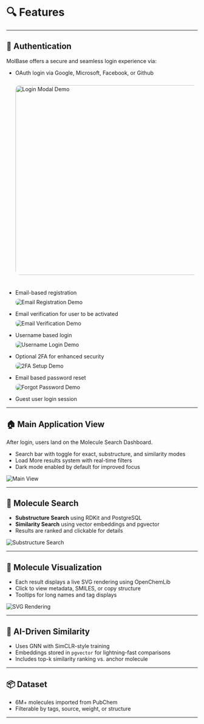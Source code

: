 # 🔍 Features

---

## 🔐 Authentication

MolBase offers a secure and seamless login experience via:

- OAuth login via Google, Microsoft, Facebook, or Github  
    <img src="/media/login_modal.gif" alt="Login Modal Demo"
        style="height: 500px; width: auto;  border-radius: 12px; margin: 1.5rem 0;" />

- Email-based registration  
    <img src="/media/email_signup.gif" alt="Email Registration Demo"
       style="max-width: 400px; display: block; margin-top: 0.5rem; border-radius: 8px;" />

- Email verification for user to be activated  
    <img src="/media/email_verification.gif" alt="Email Verification Demo"
       style="max-width: 400px; display: block; margin-top: 0.5rem; border-radius: 8px;" />

- Username based login
    <img src="/media/username_login.gif" alt="Username Login Demo"
        style="max-width: 400px; display: block; margin-top: 0.5rem; border-radius: 8px;" />

- Optional 2FA for enhanced security  
    <img src="/media/2fa_setup.gif" alt="2FA Setup Demo"
       style="max-width: 400px; display: block; margin-top: 0.5rem; border-radius: 8px;" />

- Email based password reset
    <img src="/media/forgot_pass.gif" alt="Forgot Password Demo"
       style="max-width: 400px; display: block; margin-top: 0.5rem; border-radius: 8px;" />

- Guest user login session


---

## 🏠 Main Application View

After login, users land on the Molecule Search Dashboard.

- Search bar with toggle for exact, substructure, and similarity modes
- Load More results system with real-time filters
- Dark mode enabled by default for improved focus

![Main View](media/main_app_view.gif)

---

## 🔎 Molecule Search

- **Substructure Search** using RDKit and PostgreSQL
- **Similarity Search** using vector embeddings and pgvector
- Results are ranked and clickable for details

![Substructure Search](media/substructure_demo.gif)

---

## 🎨 Molecule Visualization

- Each result displays a live SVG rendering using OpenChemLib
- Click to view metadata, SMILES, or copy structure
- Tooltips for long names and tag displays

![SVG Rendering](media/svg_preview.gif)

---

## 🧠 AI-Driven Similarity

- Uses GNN with SimCLR-style training
- Embeddings stored in `pgvector` for lightning-fast comparisons
- Includes top-k similarity ranking vs. anchor molecule

---

## 📦 Dataset

- 6M+ molecules imported from PubChem
- Filterable by tags, source, weight, or structure

---
